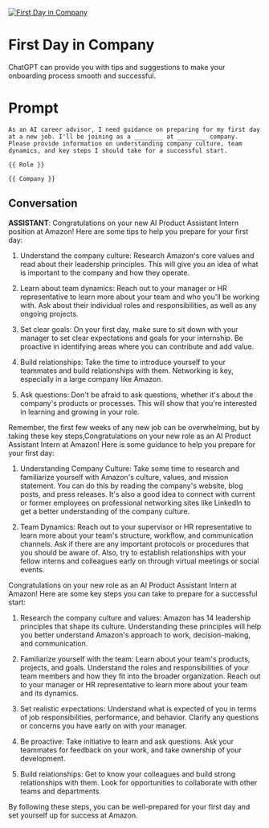 
[![First Day in Company](https://flow-prompt-covers.s3.us-west-1.amazonaws.com/icon/minimalist/mini_1.png)]()
# First Day in Company 
ChatGPT can provide you with tips and suggestions to make your onboarding process smooth and successful. 

# Prompt

```
As an AI career advisor, I need guidance on preparing for my first day at a new job. I'll be joining as a ________ at ________ company. Please provide information on understanding company culture, team dynamics, and key steps I should take for a successful start.

{{ Role }}

{{ Company }}
```

## Conversation

**ASSISTANT**: Congratulations on your new AI Product Assistant Intern position at Amazon! Here are some tips to help you prepare for your first day:



1. Understand the company culture: Research Amazon's core values and read about their leadership principles. This will give you an idea of what is important to the company and how they operate.



2. Learn about team dynamics: Reach out to your manager or HR representative to learn more about your team and who you'll be working with. Ask about their individual roles and responsibilities, as well as any ongoing projects.



3. Set clear goals: On your first day, make sure to sit down with your manager to set clear expectations and goals for your internship. Be proactive in identifying areas where you can contribute and add value.



4. Build relationships: Take the time to introduce yourself to your teammates and build relationships with them. Networking is key, especially in a large company like Amazon.



5. Ask questions: Don't be afraid to ask questions, whether it's about the company's products or processes. This will show that you're interested in learning and growing in your role.



Remember, the first few weeks of any new job can be overwhelming, but by taking these key steps,Congratulations on your new role as an AI Product Assistant Intern at Amazon! Here is some guidance to help you prepare for your first day:



1. Understanding Company Culture: Take some time to research and familiarize yourself with Amazon's culture, values, and mission statement. You can do this by reading the company's website, blog posts, and press releases. It's also a good idea to connect with current or former employees on professional networking sites like LinkedIn to get a better understanding of the company culture.



2. Team Dynamics: Reach out to your supervisor or HR representative to learn more about your team's structure, workflow, and communication channels. Ask if there are any important protocols or procedures that you should be aware of. Also, try to establish relationships with your fellow interns and colleagues early on through virtual meetings or social events.



Congratulations on your new role as an AI Product Assistant Intern at Amazon! Here are some key steps you can take to prepare for a successful start:



1. Research the company culture and values: Amazon has 14 leadership principles that shape its culture. Understanding these principles will help you better understand Amazon's approach to work, decision-making, and communication.



2. Familiarize yourself with the team: Learn about your team's products, projects, and goals. Understand the roles and responsibilities of your team members and how they fit into the broader organization. Reach out to your manager or HR representative to learn more about your team and its dynamics.



3. Set realistic expectations: Understand what is expected of you in terms of job responsibilities, performance, and behavior. Clarify any questions or concerns you have early on with your manager.



4. Be proactive: Take initiative to learn and ask questions. Ask your teammates for feedback on your work, and take ownership of your development.



5. Build relationships: Get to know your colleagues and build strong relationships with them. Look for opportunities to collaborate with other teams and departments.



By following these steps, you can be well-prepared for your first day and set yourself up for success at Amazon.


